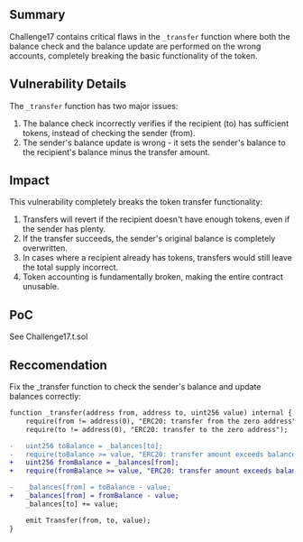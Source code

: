 ## Summary
Challenge17 contains critical flaws in the `_transfer` function where both the balance check and the balance update are performed on the wrong accounts, completely breaking the basic functionality of the token.

## Vulnerability Details
The `_transfer` function has two major issues:
1. The balance check incorrectly verifies if the recipient (to) has sufficient tokens, instead of checking the sender (from).
2. The sender's balance update is wrong - it sets the sender's balance to the recipient's balance minus the transfer amount.

## Impact
This vulnerability completely breaks the token transfer functionality:
1. Transfers will revert if the recipient doesn't have enough tokens, even if the sender has plenty.
2. If the transfer succeeds, the sender's original balance is completely overwritten.
3. In cases where a recipient already has tokens, transfers would still leave the total supply incorrect.
4. Token accounting is fundamentally broken, making the entire contract unusable.

## PoC
See Challenge17.t.sol

## Reccomendation
Fix the _transfer function to check the sender's balance and update balances correctly:
```diff
function _transfer(address from, address to, uint256 value) internal {
    require(from != address(0), "ERC20: transfer from the zero address");
    require(to != address(0), "ERC20: transfer to the zero address");

-   uint256 toBalance = _balances[to];
-   require(toBalance >= value, "ERC20: transfer amount exceeds balance");
+   uint256 fromBalance = _balances[from];
+   require(fromBalance >= value, "ERC20: transfer amount exceeds balance");

-   _balances[from] = toBalance - value;
+   _balances[from] = fromBalance - value;
    _balances[to] += value;

    emit Transfer(from, to, value);
}
```